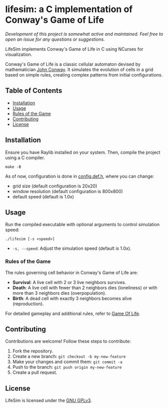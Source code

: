 # lifesim: a C implementation of Conway's Game of Life

*Development of this project is somewhat active and maintained. Feel free to open an issue for any questions or suggestions.*

LifeSim implements Conway's Game of Life in C using NCurses for
visualization.

Conway's Game of Life is a classic cellular automaton devised by mathematician
[John Conway](https://simple.wikipedia.org/wiki/John_Horton_Conway). It
simulates the evolution of cells in a grid based on simple rules, creating
complex patterns from initial configurations.

## Table of Contents

  - [Installation](#installation)
  - [Usage](#usage)
  - [Rules of the Game](#rules-of-the-game)
  - [Contributing](#contributing)
  - [License](#license)

## Installation

Ensure you have Raylib installed on your system. Then, compile the project
using a C compiler.

``` console
make -B
```

As of now, configuration is done in [config.def.h](src/config.def.h), where you
can change:
  - grid size (default configuration is 20x20)
  - window resolution (default configuration is 800x800)
  - default speed (default is 1.0x)

## Usage

Run the compiled executable with optional arguments to control simulation speed:

``` console
./lifesim [-s <speed>]
```

- `-s, --speed`: Adjust the simulation speed (default is 1.0x).

### Rules of the Game

The rules governing cell behavior in Conway's Game of Life are:

  - **Survival**: A live cell with 2 or 3 live neighbors survives.
  - **Death**: A live cell with fewer than 2 neighbors dies (loneliness) or with
    more than 3 neighbors dies (overpopulation).
  - **Birth**: A dead cell with exactly 3 neighbors becomes alive
    (reproduction).

For detailed gameplay and additional rules, refer to [Game Of
Life](http://www.bitstorm.org/gameoflife).

## Contributing

Contributions are welcome! Follow these steps to contribute:

1. Fork the repository.
2. Create a new branch: `git checkout -b my-new-feature`
3. Make your changes and commit them: `git commit -a`
4. Push to the branch: `git push origin my-new-feature`
5. Create a pull request.

## License

LifeSim is licensed under the [GNU GPLv3](LICENSE.md).
